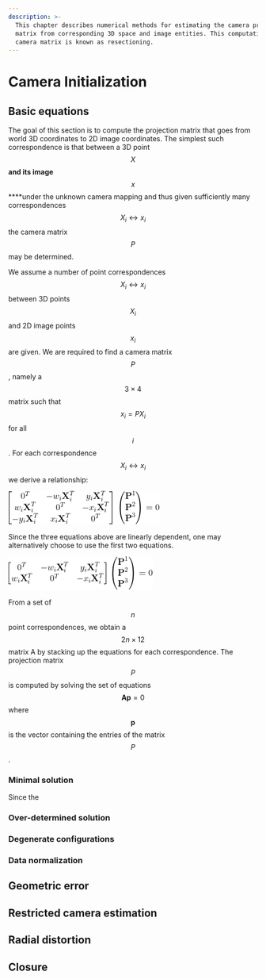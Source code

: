 ```yaml
---
description: >-
  This chapter describes numerical methods for estimating the camera projection
  matrix from corresponding 3D space and image entities. This computation of the
  camera matrix is known as resectioning.
---
```


# Camera Initialization

## Basic equations

The goal of this section is to compute the projection matrix that goes from world 3D coordinates to 2D image coordinates. The simplest such correspondence is that between a 3D point $$X$$ **and its image** $$x$$ ****under the unknown camera mapping and thus given sufficiently many correspondences $$X_i \leftrightarrow x_i$$ the camera matrix $$P$$ may be determined.

We assume a number of point correspondences $$X_i \leftrightarrow x_i$$ between 3D points $$X_i$$ and 2D image points $$x_i$$ are given. We are required to find a camera matrix $$P$$, namely a $$3 \times 4$$ matrix such that $$x_i = PX_i$$ for all $$i$$. For each correspondence $$X_i \leftrightarrow x_i$$ we derive a relationship:

![](.gitbook/assets/png.png)

Since the three equations above are linearly dependent, one may alternatively choose to use the first two equations.

![](.gitbook/assets/png%20%281%29.png)

From a set of $$n$$ point correspondences, we obtain a $$2n \times 12$$ matrix A by stacking up the equations for each correspondence. The projection matrix $$P$$ is computed by solving the set of equations $$\textbf{Ap} = 0$$ where $$\textbf{p}$$ is the vector containing the entries of the matrix $$P$$.

### Minimal solution

Since the 

### Over-determined solution

### Degenerate configurations

### Data normalization

 

## Geometric error

## Restricted camera estimation

## Radial distortion

## Closure

